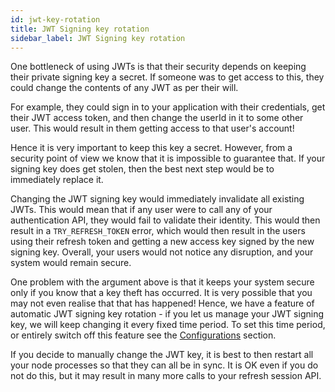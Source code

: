 ```yaml
---
id: jwt-key-rotation
title: JWT Signing key rotation
sidebar_label: JWT Signing key rotation
---
```


One bottleneck of using JWTs is that their security depends on keeping their private signing key a secret. If someone was to get access to this, they could change the contents of any JWT as per their will. 

For example, they could sign in to your application with their credentials, get their JWT access token, and then change the userId in it to some other user. This would result in them getting access to that user's account!

Hence it is very important to keep this key a secret. However, from a security point of view we know that it is impossible to guarantee that. If your signing key does get stolen, then the best next step would be to immediately replace it.

Changing the JWT signing key would immediately invalidate all existing JWTs. This would mean that if any user were to call any of your authentication API, they would fail to validate their identity. This would then result in a ```TRY_REFRESH_TOKEN``` error, which would then result in the users using their refresh token and getting a new access key signed by the new signing key. <span class="highlighted-text">Overall, your users would not notice any disruption, and your system would remain secure.</span>

One problem with the argument above is that it keeps your system secure only if you know that a key theft has occurred. It is very possible that you may not even realise that that has happened! Hence, we have a feature of <span class="highlighted-text">automatic JWT signing key rotation - if you let us manage your JWT signing key, we will keep changing it every fixed time period</span>. To set this time period, or entirely switch off this feature see the [Configurations](config) section.

<div class="specialNote">
If you decide to manually change the JWT key, it is best to then restart all your node processes so that they can all be in sync. It is OK even if you do not do this, but it may result in many more calls to your refresh session API.
</div>